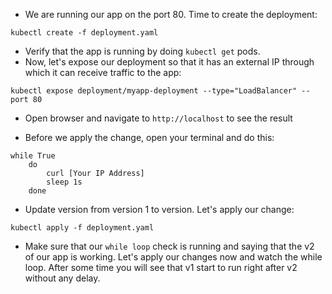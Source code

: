 * We are running our app on the port 80. Time to create the deployment:
```
kubectl create -f deployment.yaml

```
* Verify that the app is running by doing `kubectl get` pods. 
* Now, let's expose our deployment so that it has an external IP through which it can receive traffic to the app:
```
kubectl expose deployment/myapp-deployment --type="LoadBalancer" --port 80
```
* Open browser and navigate to `http://localhost` to see the result

* Before we apply the change, open your terminal and do this:
```
while True
    do
        curl [Your IP Address]
        sleep 1s
    done
```
* Update version from version 1 to version. Let's apply our change:
```
kubectl apply -f deployment.yaml
```
* Make sure that our `while loop` check is running and saying that the v2 of our app is working. Let's apply our changes now and watch the while loop. After some time you will see that v1 start to run right after v2 without any delay.
